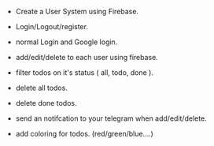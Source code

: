 -   Create a User System using Firebase.
-   Login/Logout/register.
-   normal Login and Google login.

-   add/edit/delete to each user using firebase.
-   filter todos on it's status ( all, todo, done ).
-   delete all todos.
-   delete done todos.

-   send an notifcation to your telegram when add/edit/delete.

-   add coloring for todos. (red/green/blue....)

